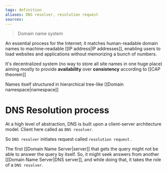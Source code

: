 ```yaml
---
tags: definition
aliases: DNS resolver, resolution request
sources: 
---
```


> Domain name system

An essential process for the Internet; it matches human-readable domain names to machine-readable [[IP address|IP addresses]], enabling users to load websites and applications without memorizing a bunch of numbers.

It's decentralized system (no way to store all site names in one huge place) aiming mostly to provide **availability** over **consistency** according to [[CAP theorem]]

Names itself structured in hierarchical tree-like [[Domain namespace|namespace]]

# DNS Resolution process

At a high level of abstraction, DNS is built upon a client-server architecture model.
Client here called as `DNS resolver`.

So `DNS resolver` initiates request called `resolution request` .

The first [[Domain Name Server|server]] that gets the query might not be able to answer the query by itself. So, it might seek answers from another [[Domain Name Server|DNS server]], and while doing that, it takes the role of a `DNS resolver`.